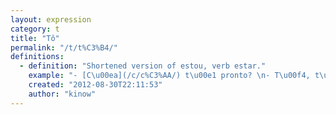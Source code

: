 ```yaml
---
layout: expression
category: t
title: "Tô"
permalink: "/t/t%C3%B4/"
definitions:
  - definition: "Shortened version of estou, verb estar."
    example: "- [C\u00ea](/c/c%C3%AA/) t\u00e1 pronto? \n- T\u00f4, t\u00f4 sim."
    created: "2012-08-30T22:11:53"
    author: "kinow"
---
```

